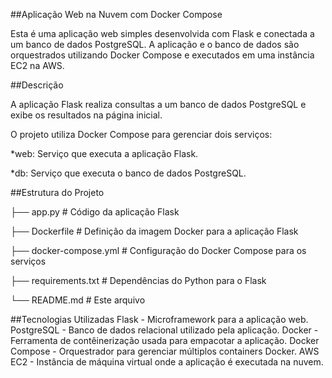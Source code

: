 ##Aplicação Web na Nuvem com Docker Compose

Esta é uma aplicação web simples desenvolvida com Flask e conectada a um banco de dados PostgreSQL. A aplicação e o banco de dados são orquestrados utilizando Docker Compose e executados em uma instância EC2 na AWS.

##Descrição

A aplicação Flask realiza consultas a um banco de dados PostgreSQL e exibe os resultados na página inicial. 

O projeto utiliza Docker Compose para gerenciar dois serviços:

*web: Serviço que executa a aplicação Flask.

*db: Serviço que executa o banco de dados PostgreSQL.


##Estrutura do Projeto

├── app.py                # Código da aplicação Flask 

├── Dockerfile            # Definição da imagem Docker para a aplicação Flask 

├── docker-compose.yml    # Configuração do Docker Compose para os serviços

├── requirements.txt      # Dependências do Python para o Flask 

└── README.md             # Este arquivo


##Tecnologias Utilizadas
Flask - Microframework para a aplicação web.
PostgreSQL - Banco de dados relacional utilizado pela aplicação.
Docker - Ferramenta de contêinerização usada para empacotar a aplicação.
Docker Compose - Orquestrador para gerenciar múltiplos containers Docker.
AWS EC2 - Instância de máquina virtual onde a aplicação é executada na nuvem.
